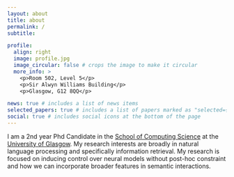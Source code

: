 ```yaml
---
layout: about
title: about
permalink: /
subtitle: 

profile:
  align: right
  image: profile.jpg
  image_circular: false # crops the image to make it circular
  more_info: >
    <p>Room 502, Level 5</p>
    <p>Sir Alwyn Williams Building</p>
    <p>Glasgow, G12 8QQ</p>

news: true # includes a list of news items
selected_papers: true # includes a list of papers marked as "selected={true}"
social: true # includes social icons at the bottom of the page
---
```


I am a 2nd year Phd Candidate in the [School of Computing Science](https://www.gla.ac.uk/schools/computing/) at the [University of Glasgow](https://www.gla.ac.uk/). My research interests are broadly in natural language processing and specifically information retrieval. My research is focused on inducing control over neural models without post-hoc constraint and how we can incorporate broader features in semantic interactions.
